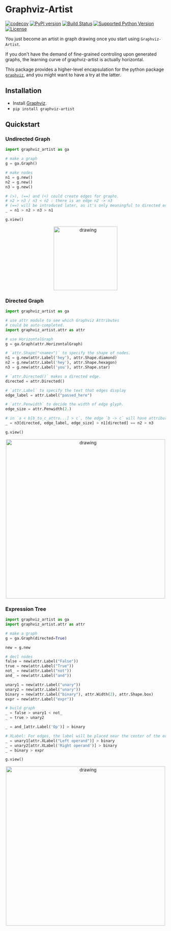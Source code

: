 # Graphviz-Artist

[![codecov](https://codecov.io/gh/thautwarm/graphviz-artist/branch/master/graph/badge.svg)](https://codecov.io/gh/thautwarm/graphviz-artist)
[![PyPI version](https://img.shields.io/pypi/v/graphviz-artist.svg)](https://pypi.python.org/pypi/graphviz-artist)
[![Build Status](https://travis-ci.org/thautwarm/graphviz-artist.svg?branch=master)](https://travis-ci.org/thautwarm/graphviz-artist)
[![Supported Python Version](https://img.shields.io/pypi/pyversions/graphviz-artist.svg)](https://pypi.org/project/graphviz-artist/)
[![License](https://img.shields.io/badge/license-mit-teal.svg)](https://github.com/thautwarm/graphviz-artist/blob/master/LICENSE)

You just become an artist in graph drawing once you start using `Graphviz-Artist`.

If you don't have the demand of fine-grained controling upon generated graphs, the learning curve of graphviz-artist is actually horizontal.

This package provides a higher-level encapsulation for the python package [`graphviz`](https://github.com/xflr6/graphviz), and you might
want to have a try at the latter.


## Installation

- Install [Graphviz](https://www.graphviz.org/download/).
- `pip install graphviz-artist`


## Quickstart

### Undirected Graph

```python
import graphviz_artist as ga

# make a graph
g = ga.Graph()

# make nodes
n1 = g.new()
n2 = g.new()
n3 = g.new()

# (>), (==) and (<) could create edges for graphs.
# n2 > n3 / n3 < n2 : there is an edge n2 -> n3
# (==) will be introduced later, as it's only meaningful to directed edges.
_ = n1 > n2 > n3 > n1

g.view()
```

<div style="text-align:center">
    <img src="https://raw.githubusercontent.com/thautwarm/graphviz-artist/master/imgs/test_1.png" alt="drawing" width="200"/>
</div>


### Directed Graph

```python
import graphviz_artist as ga

# use attr module to see which Graphviz Attributes
# could be auto-completed.
import graphviz_artist.attr as attr

# use HorizontalGraph
g = ga.Graph(attr.HorizontalGraph)

# `attr.Shape("<name>")` to specify the shape of nodes.
n1 = g.new(attr.Label('hey'), attr.Shape.diamond)
n2 = g.new(attr.Label('hey'), attr.Shape.hexagon)
n3 = g.new(attr.Label('you'), attr.Shape.star)

# `attr.Directed()` makes a directed edge.
directed = attr.Directed()

# `attr.Label` to specify the text that edges display
edge_label = attr.Label("passed_here")

# `attr.Penwidth` to decide the width of edge glyph.
edge_size = attr.Penwidth(2.)

# in `a < b[b_to_c_attrs...] > c`, the edge `b -> c` will have attribute `b_to_c_attrs`.
_ = n3[directed, edge_label, edge_size] > n1[directed] == n2 > n3

g.view()
```

<div style="text-align:center">
    <img src="https://raw.githubusercontent.com/thautwarm/graphviz-artist/master/imgs/test_2.png" alt="drawing" width="500"/>
</div>


### Expression Tree

```python
import graphviz_artist as ga
import graphviz_artist.attr as attr

# make a graph
g = ga.Graph(directed=True)

new = g.new

# decl nodes
false = new(attr.Label("False"))
true = new(attr.Label("True"))
not_ = new(attr.Label("not"))
and_ = new(attr.Label("and"))

unary1 = new(attr.Label("unary"))
unary2 = new(attr.Label("unary"))
binary = new(attr.Label("binary"), attr.Width(2), attr.Shape.box)
expr = new(attr.Label("expr"))

# build graph
_ = false > unary1 < not_
_ = true > unary2

_ = and_[attr.Label('Op')] > binary

# XLabel: For edges, the label will be placed near the center of the edge.
_ = unary1[attr.XLabel("Left operand")] > binary
_ = unary2[attr.XLabel('Right operand')] > binary
_ = binary > expr

g.view()
```
<div style="text-align:center">
    <img src="https://raw.githubusercontent.com/thautwarm/graphviz-artist/master/imgs/test_3.png" alt="drawing" width="500"/>
</div>
